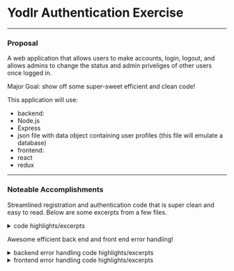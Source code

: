 # Yodlr Authentication Exercise
---

### Proposal

A web application that allows users to make accounts, login, logout, and allows admins to change the status and admin priveliges of other users once logged in.

Major Goal: show off some super-sweet efficient and clean code!

This application will use:
 * backend:
  * Node.js
  * Express
  * json file with data object containing user profiles (this file will emulate a database)
 * frontend:
  * react
  * redux

---

### Noteable Accomplishments

Streamlined registration and authentication code that is super clean and easy to read. Below are some excerpts from a few files.
<details>
    <summary>code highlights/excerpts</summary>
        Singin.js (signin component, form submission)

        ```
            async function handleSubmit(evt) {
                evt.preventDefault();
                try {
                    let res = await dispatch(LogIn(formData));
                    if (res === 'login failure') throw new Error(res);
                    if (res === 'login success') history.push('/home');
                } catch (err) {
                    alert(err);
                    console.log(err.stack);
                }
            }
        ```

        profileActionCreators.js (front-end signin handler functionality)

        ```
            // ----- [///// ACTION CREATORS /////] -----
            export function LogIn({ email, password }) {
                return async function (dispatch) {
                    try {
                        let { token, id } = await YodlrApi.login(email, password);
                        if (!token) throw new Error();
                        YodlrApi.token = token;
                        await dispatch(setProfileLoggedIn());
                        await dispatch(UpdateProfileData(id));
                        return ('login success');
                    } catch (err) {
                        console.log(err.stack);
                        await dispatch(gotError());
                        return ('login failure');
                    }
                }
            }

            export function UpdateProfileData(id) {
                return async function (dispatch) {
                    try {
                        let user = await YodlrApi.getUser(id);
                        let usersList = [];
                        if (user.isAdmin === true) {
                            usersList = await YodlrApi.getAllUsers();
                        }
                        await dispatch(setProfileData(user, usersList));
                    } catch (err) {
                        console.log(err.stack);
                        await dispatch(gotError());
                    }
                }
            }

            // ----- [///// DISPATCH HANDLERS /////] -----
            export function setProfileLoggedIn() {
                return {
                    type: 'LOGIN'
                }
            }

            export function setProfileData(user, usersList) {
                let { id, firstName, lastName, email, isAdmin, state } = user;

                return {
                    type: 'SET_PROFILE_DATA',
                    id: id,
                    email: email,
                    firstName: firstName,
                    lastName: lastName,
                    isAdmin: isAdmin,
                    state: state,
                    usersList: usersList
                }
            }

            export function gotError() {
                return {
                    type: 'ERROR'
                }
            }
        ```

        yodlr_api.js (API helper for backedn interaction)

        ```
            // ----- [///// CLASS /////] -----
            class YodlrApi {
                static token;
                static BASE_URL = process.env.REACT_APP_BASE_URL || "http://localhost:3001";

                static async login(email, password) {
                    try {
                        let res = await axios.post(`${YodlrApi.BASE_URL}/auth/login`, { email, password });
                        return res.data;
                    } catch (err) {
                        console.log(err);
                        return err;
                    }
                }

                static async getUser(id) {
                    let user = await this.request(`users/${id}`);
                    return user;
                }
            }
        ```

        auth.js (backend express authentication routes for login proccess)

        ```
            // ----- [///// ROUTES /////] -----
            /* User login */
            router.post('/login', async function (req, res, next) {
                try {
                    // validation
                    const validator = jsonschema.validate(req.body, userLoginSchema);
                    if (!validator.valid) {
                        const errs = validator.errors.map(e => e.stack);
                        throw new BadRequestError(errs);
                    }

                    // login with validated data
                    let { email, password } = req.body;
                    let user = await User.authenticate(email, password);
                    let id = user.id;
                    let token = createToken(user);
                    return res.json({ token, id })
                } catch (err) {
                    return next(err);
                }
            });
        ```

        users.js (backend route for fetching user data after authentication)

        ```
            // ----- [///// ROUTES /////] -----
            /* Get a specific user by id */
            router.get('/:id', async function (req, res, next) {
                try {
                    const user = await User.get(req.params.id);
                    return res.json(user);
                } catch (err) {
                    return next(err);
                }
            });
        ```

        user.js (backend model for authentication and fetching data from our fake json database)

        ```
            // ----- [///// CLASS /////] -----
            class User {
                /* Verify user login */
                static async authenticate(email, password) {
                    let user
                    for (let key in users) {
                        if (users[key].email === email) {
                            user = users[key];
                            break
                        }
                    }

                    if (!user) throw new NotFoundError();

                    const isValid = await bcrypt.compare(password, user.password);
                    if (isValid === true) {
                        return user;
                    }

                    throw new UnauthorizedError("Invalid email/password");
                }

                /* Get a specific user by id */
                static async get(id) {
                    let user = users[id];
                    if (!user) throw new NotFoundError();
                    return users[id];
                }
        ```

        tokens.js (backend tokenization using JWT)

        ```
            // ----- [///// MAIN /////] -----
            /** Create and sign a JWT token */
            function createToken(user) {
                console.assert(user.isAdmin !== undefined,
                    "createToken passed user without isAdmin property");
                let payload = {
                    email: user.email,
                    isAdmin: user.isAdmin || false,
                };
                return jwt.sign(payload, SECRET_KEY);
            }
        ```

        ProtectedRoute.js (react-redux route protection component for increased security)

        ```
            const ProtectedRoute = (props) => {
                const profile = useSelector(store => store.profile);

                return (profile.isLoggedIn ? props.children : <Redirect to={{ pathname: '/' }} />)
            }
        ```

        Routes.js (ProtectedRoute in action)

        ```
            function Routes() {
                return (
                    <Switch>
                        <Route path='/signup'><Signup /></Route>
                        <Route path='/signin'><Signin /></Route>
                        <ProtectedRoute path='/home'><Home /></ProtectedRoute>
                        <Route path='/'><Welcome /></Route>
                    </Switch>
                )
            }
        ```

</details>

Awesome efficient back end and front end error handling!
<details>
    <summary>backend error handling code highlights/excerpts</summary>
        expressError.js (streamlined error class extension)

        ```
            /** ExpressError extends normal JS error so we can
            *  add a status when we make an instance of it.
            *
            *  The error-handling middleware will return this.
            */

            class ExpressError extends Error {
                constructor(message, status) {
                    super();
                    this.message = message;
                    this.status = status;
                }
            }

            /** 404 NOT FOUND error. */
            class NotFoundError extends ExpressError {
                constructor(message = "Not Found") {
                    super(message, 404);
                }
            }

            /** 401 UNAUTHORIZED error. */
            class UnauthorizedError extends ExpressError {
                constructor(message = "Unauthorized") {
                    super(message, 401);
                }
            }

            /** 400 BAD REQUEST error. */
            class BadRequestError extends ExpressError {
                constructor(message = "Bad Request") {
                    super(message, 400);
                }
            }

            /** 403 BAD REQUEST error. */
            class ForbiddenError extends ExpressError {
                constructor(message = "Bad Request") {
                    super(message, 403);
                }
            }
        ```

</details>

<details>
    <summary>frontend error handling code highlights/excerpts</summary>
        try-catch and log error stack from any attempts to interact with backend:

        ```
            async function logout() {
                try {
                    let res = await dispatch(LogOut());
                    if (res === 'logout failure') throw new Error(res);
                    if (res === 'logout success') history.push('/home');
                } catch (err) {
                    alert(err);
                    console.log(err.stack);
                }
            }
        ```

</details>